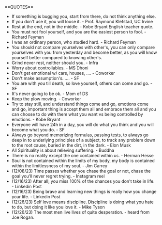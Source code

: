 ==QUOTES==
- If something is bugging you, start from there, do not think anything else.
- If you don't use it, you will loose it. - Prof. Raymond Klefstad, UC Irvine
- Rest at the end, not in the middle. - Kobe Bryant English teacher quote.
- You must not fool yourself, and you are the easiest person to fool. - Richard Feyman
- I was an ordinary person, who studied hard. - Richard Feyman
- You should not compare yourselves with other's, you can only compare yourselves with you from yesterday and become better, as you will know yourself better compared to knowing other's.
- Grind never rest, neither should you. - Infra 
- Worry about controllables. - MS Dhoni
- Don't get emotional w/ cars, houses, .... - Coworker
- Don't make assumption's. .... - SF 
- You are with you till death, so love yourself, others can come and go. - SF 
- It's never going to be ok. - Mom of DS
- Keep the plow moving. - Coworker
- Try to stay still, and understand things come and go, emotions come and go, important thing is accept them all and embrace them all
  and you can choose to do with them what you want vs being controlled by emotions.  - Kobe Bryant
- Everyone will have 24h in a day, you will do what you think and you will become what you do. - SF
- Always go beyond memorizing formulas, passing tests, to always go deep in to underlying principles of a subject, to track any problem down to the root cause, buried in the dirt, in the dark. - Elon Musk
- All Spirituality is about relieving suffering. - Buddha
- There is no reality except the one contained within us. - Herman Hesse
- Soul is not contained within the limits of my body, my body is contained within the limitlessness of my soul. - Jim Carrey
- (12/08/23) Time passes whether you chase the goal or not, chase the goal you'll never regret trying. - Instagram reel
- (12/16/23) After all, you miss 100% of the chances you don't take in life. - Linkedin Post
- (12/16/23) Being brave and learning new things is really how you change your life. - Linkedin Post
- (12/26/23) Self love means discipline. Discipline is doing what you hate to do, but doing it like you love it. - Mike Tyson
- (12/26/23) The most men live lives of quite desperation. - heard from Joe Rogan.

